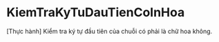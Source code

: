 # KiemTraKyTuDauTienCoInHoa
[Thực hành] Kiểm tra ký tự đầu tiên của chuỗi có phải là chữ hoa không.
